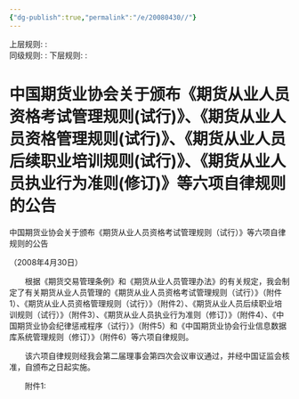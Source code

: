 ```yaml
---
{"dg-publish":true,"permalink":"/e/20080430//"}
---
```


上层规则: :  
同级规则: : 
下层规则: : 
# 中国期货业协会关于颁布《期货从业人员资格考试管理规则(试行)》、《期货从业人员资格管理规则(试行)》、《期货从业人员后续职业培训规则(试行)》、《期货从业人员执业行为准则(修订)》等六项自律规则的公告

中国期货业协会关于颁布《期货从业人员资格考试管理规则（试行）》等六项自律规则的公告

（2008年4月30日）

　　根据《期货交易管理条例》和《期货从业人员管理办法》的有关规定，我会制定了有关期货从业人员管理的《期货从业人员资格考试管理规则（试行）》（附件1）、《期货从业人员资格管理规则（试行）》（附件2）、《期货从业人员后续职业培训规则（试行）》（附件3）、《期货从业人员执业行为准则（修订）》（附件4）、《中国期货业协会纪律惩戒程序（试行）》（附件5）和《中国期货业协会行业信息数据库系统管理规则（修订）》（附件6）等六项自律规则。

　　该六项自律规则经我会第二届理事会第四次会议审议通过，并经中国证监会核准，自颁布之日起实施。

　　附件1: 

